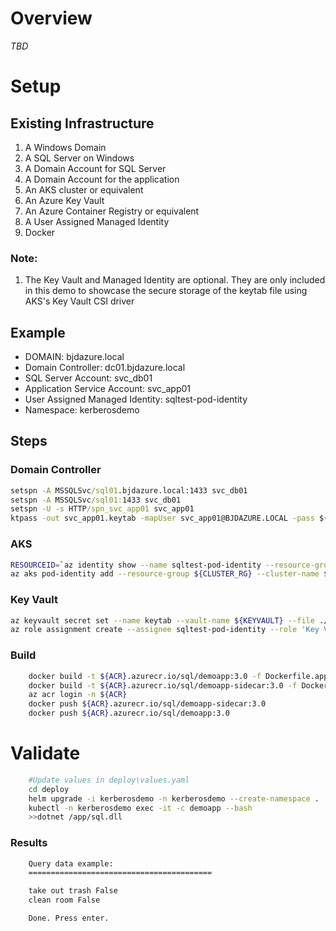 # Overview
_TBD_


# Setup
## Existing Infrastructure 
1. A Windows Domain
1. A SQL Server on Windows 
1. A Domain Account for SQL Server
1. A Domain Account for the application 
1. An AKS cluster or equivalent 
1. An Azure Key Vault 
1. An Azure Container Registry or equivalent 
1. A User Assigned Managed Identity
1. Docker

### Note:
1. The Key Vault and Managed Identity are optional. They are only included in this demo to showcase the secure storage of the keytab file using AKS's Key Vault CSI driver

## Example
* DOMAIN: bjdazure.local
* Domain Controller: dc01.bjdazure.local
* SQL Server Account: svc_db01
* Application Service Account: svc_app01
* User Assigned Managed Identity: sqltest-pod-identity
* Namespace: kerberosdemo

## Steps
### Domain Controller
```cmd
setspn -A MSSQLSvc/sql01.bjdazure.local:1433 svc_db01
setspn -A MSSQLSvc/sql01:1433 svc_db01
setspn -U -s HTTP/spn_svc_app01 svc_app01
ktpass -out svc_app01.keytab -mapUser svc_app01@BJDAZURE.LOCAL -pass ${PASSWORD} -ptype KRB5_NT_PRINCIPAL -princ HTTP/spn_svc_app01@BJDAZURE.LOCAL
```

### AKS
```bash
RESOURCEID=`az identity show --name sqltest-pod-identity --resource-group SQL_RG --query id -o tsv`
az aks pod-identity add --resource-group ${CLUSTER_RG} --cluster-name ${CLUSTER_NAME} --namespace kerberosdemo --name sqltest-pod-identity --identity-resource-id ${RESOURCEID}%
```

### Key Vault
```bash
az keyvault secret set --name keytab --vault-name ${KEYVAULT} --file ./svc_app01.keytab --encoding base64
az role assignment create --assignee sqltest-pod-identity --role 'Key Vault Secrets User' --scope ${KEYVAULT_ID}
```

### Build
```bash
    docker build -t ${ACR}.azurecr.io/sql/demoapp:3.0 -f Dockerfile.app .
    docker build -t ${ACR}.azurecr.io/sql/demoapp-sidecar:3.0 -f Dockerfile.sidecar .
    az acr login -n ${ACR}
    docker push ${ACR}.azurecr.io/sql/demoapp-sidecar:3.0 
    docker push ${ACR}.azurecr.io/sql/demoapp:3.0 
```

# Validate
```bash
    #Update values in deploy\values.yaml
    cd deploy
    helm upgrade -i kerberosdemo -n kerberosdemo --create-namespace . 
    kubectl -n kerberosdemo exec -it -c demoapp --bash 
    >>dotnet /app/sql.dll
```

### Results
```bash
    Query data example:
    =========================================

    take out trash False
    clean room False

    Done. Press enter.
```
